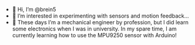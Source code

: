 - 👋 Hi, I’m @brein5
- 👀 I’m interested in experimenting with sensors and motion feedback...
- 🌱 These days I’m a mechanical engineer by profession, but I did learn some electronics when I was in university. 
In my spare time, I am currently learning how to use the MPU9250 sensor with Arduino! 


<!---
brein5/brein5 is a ✨ special ✨ repository because its `README.md` (this file) appears on your GitHub profile.
You can click the Preview link to take a look at your changes.
--->
